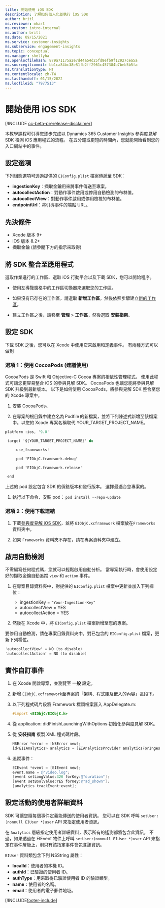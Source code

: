 ```yaml
---
title: 開始使用 iOS SDK
description: 了解如何個人化並執行 iOS SDK
author: britl
ms.reviewer: mhart
ms.custom: intro-internal
ms.author: britl
ms.date: 09/15/2021
ms.service: customer-insights
ms.subservice: engagement-insights
ms.topic: conceptual
ms.manager: shellyha
ms.openlocfilehash: 879a71175a2e7d44a54d25fd8efb9f12927cea5a
ms.sourcegitcommit: bb1ca84bc38e81fb2ff2961c457384b7beb5b5fa
ms.translationtype: HT
ms.contentlocale: zh-TW
ms.lasthandoff: 01/15/2022
ms.locfileid: "7977513"
---
```

# <a name="get-started-with-the-ios-sdk"></a>開始使用 iOS SDK

[!INCLUDE [cc-beta-prerelease-disclaimer](includes/cc-beta-prerelease-disclaimer.md)]

本教學課程可引導您逐步完成以 Dynamics 365 Customer Insights 參與度見解 SDK 檢測 iOS 應用程式的流程。 在五分鐘或更短的時間內，您就能開始看到您的入口網站中的事件。

## <a name="configuration-options"></a>設定選項

下列組態選項可透過提供的 `EIConfig.plist` 檔案傳遞至 SDK：

- **ingestionKey**：擷取金鑰用來將事件傳送至專案。
- **autocollectAction**：對動作事件啟用或停用自動檢測的布林值。
- **autocollectView**：對動作事件啟用或停用檢視的布林值。
- **endpointUrl**：將引導事件的端點 URL。

## <a name="prerequisites"></a>先決條件

- Xcode 版本 9+
- iOS 版本 8.2+
- 擷取金鑰 (請參閱下方的指示來取得)

## <a name="integrate-the-sdk-into-your-application"></a>將 SDK 整合至應用程式

選取作業進行的工作區、選取 iOS 行動平台以及下載 SDK，您可以開始程序。

- 使用左導覽窗格中的工作區切換器來選取您的工作區。

- 如果沒有已存在的工作區，請選取 **新增工作區**，然後依照步驟建立[新的工作區](create-workspace.md)。

- 建立工作區之後，請移至 **管理** > **工作區**，然後選取 **安裝指南**。

## <a name="configure-the-sdk"></a>設定 SDK

下載 SDK 之後，您可以在 Xcode 中使用它來啟用和定義事件。 有兩種方式可以做到

### <a name="option-1-using-cocoapods-recommended"></a>選項 1：使用 CocoaPods (建議使用)
CocoaPods 是 Swift 和 Objective-C Cocoa 專案的相依性管理程式。 使用此程式可讓您更容易整合 iOS 的參與見解 SDK。 CocoaPods 也讓您能將參與見解 SDK 升級到最新版本。 以下是如何使用 CocoaPods，將參與見解 SDK 整合至您的 Xcode 專案中。 

1. 安裝 CocoaPods。 

1. 在專案的根目錄中建立名為 Podfile 的新檔案，並將下列陳述式新增至該檔案中。以您的 Xcode 專案名稱取代 YOUR_TARGET_PROJECT_NAME。 
```objectivec
platform :ios, '9.0'  

 target '${YOUR_TARGET_PROJECT_NAME}' do 

     use_frameworks!   

     pod 'EIObjC.framework.debug' 

     pod 'EIObjC.framework.release' 

 end 
```
上述的 pod 設定包含 SDK 的偵錯版本和發行版本。 選擇最適合您專案的。

1. 執行以下命令，安裝 pod： `pod install --repo-update `

### <a name="option-2-using-download-link"></a>選項 2：使用下載連結

1. 下載[參與度見解 iOS SDK](https://download.pi.dynamics.com/sdk/EI-SDKs/ei-ios-sdk.zip)，並將 `EIObjC.xcframework` 檔案放在`Frameworks` 資料夾中。

1. 如果 `Frameworks` 資料夾不存在，請在專案資料夾中建立。

## <a name="enable-auto-instrumentation"></a>啟用自動檢測
 
不需編寫任何程式碼，您就可以輕鬆啟用自動分析。 當專案執行時，會使用設定好的擷取金鑰自動追蹤 `view` 和 `action` 事件。 

1. 在專案目錄資料夾中，對提供的 `EIConfig.plist` 檔案中更新並加入下列欄位：
    - ingestionKey = `"Your-Ingestion-Key"`
    - autocollectView = YES
    - autocollectAction = YES

2. 然後在 Xcode 中，將 `EIConfig.plist` 檔案新增至您的專案。 



要停用自動檢測，請在專案目錄資料夾中，對已包含的 `EIConfig.plist` 檔案，更新下列欄位。 

```objectivec
'autocollectView' = NO (to disable)
'autocollectAction' = NO (to disable)
```


## <a name="implement-custom-events"></a>實作自訂事件

1. 在 Xcode 開啟專案，並瀏覽至 **一般** 設定。 
1. 新增 `EIObjC.xcframework`至專案的「架構、程式庫及嵌入的內容」區段下。

1. 以下列程式碼片段將 Framework 標頭檔案匯入 AppDelegate.m:

    ```objectivec
    #import <EIObjC/EIObjC.h>
    ```

1. 從 application: didFinishLaunchingWithOptions 初始化參與度見解 SDK。
1. 從 **安裝指南** 複製 XML 程式碼片段。

    ```objectivec
    NSError *error = [NSError new];
    id<EIIAnalytics> analytics = [EIAnalyticsProvider analyticsForIngestionKey:nil error:&error];
    ```

1. 追蹤事件：

    ```objectivec
    EIEvent *event = [EIEvent new];
    event.name = @"video.log";
    [event setLongValue:320 forKey:@"duration"];
    [event setBoolValue:YES forKey:@"ad_shown"];
    [analytics trackEvent:event];
    ```

## <a name="set-user-details-for-your-event"></a>設定活動的使用者詳細資料

SDK 可讓您隨每個事件定義能傳送的使用者資訊。 您可以在 SDK 呼叫 `setUser:(nonnull EIUser *)user` API 來指定使用者資訊。

在 `Analytics` 層級指定使用者詳細資料，表示所有的遙測都將包含此資訊。 不過，如果透過在 EIEvent 物件上呼叫 `setUser:(nonnull EIUser *)user` API 來指定在事件層級上，則只有該指定事件會包含該資訊。

`EIUser` 資料類包含下列 NSString 屬性：

- **localId**：使用者的本機 ID。
- **authId**：已驗證的使用者 ID。
- **authType**：用來取得已驗證使用者 ID 的驗證類型。
- **name**：使用者的名稱。
- **email**：使用者的電子郵件地址。


[!INCLUDE[footer-include](../includes/footer-banner.md)]
